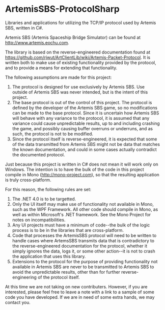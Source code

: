 ArtemisSBS-ProtocolSharp
========================

Libraries and applications for utilizing the TCP/IP protocol used by Artemis SBS, written in C#.

Artemis SBS (Artemis Spaceship Bridge Simulator) can be found at http://www.artemis.eochu.com.

The library is based on the reverse-engineered documentation found at https://github.com/rjwut/ArtClientLib/wiki/Artemis-Packet-Protocol.  It is written both to make use of existing functionality provided by the protocol, and to provide a means for extending that functionality.

The following assumptions are made for this project:

1. The protocol is designed for use exclusively by Artemis SBS.  Use outside of Artemis SBS was never intended, but is the intent of this project.
2. The base protocol is out of the control of this project.  The protocol is defined by the developer of the Artemis SBS game, so no modifications can be made to the base protocol.  Since it is uncertain how Artemis SBS will behave with any variance to the protocol, it is assumed that any variance could cause unpredictable results, up to and including crashing the game, and possibly causing buffer overruns or underruns, and as such, the protocol is not to be modified.
3. Since the protocol itself is reverse-engineered, it is expected that some of the data transmitted from Artemis SBS might not be data that matches the known documentation, and could in some cases actually contradict the documented protocol.  

Just because this project is written in C# does not mean it will work only on Windows.  The intention is to have the bulk of the code in this project compile in Mono (http://mono-project.com), so that the resulting application is truly cross-platform.

For this reason, the following rules are set:

1. The .NET 4.0 is to be targetted.
2. Only the UI itself may make use of functionality not available in Mono, such as the WPF Framework.  All other code should compile in Mono, as well as within Microsoft's .NET framework.  See the Mono Project for notes on incompatibilities.
3. Any UI projects must have a minimum of code--the bulk of the logic process is to be in the libraries that are cross-platform.
4. Code that processes the ArtemisSBS protocol will need to be written to handle cases where ArtemsSBS transmits data that is contradictory to the reverse-engineered documentation for the protocol, whether it simply ignores the data, logs it, or some other action--it is not to crash the application that uses this library.
5. Extensions to the protocol for the purpose of providing functionality not available in Artemis SBS are never to be transmitted to Artemis SBS to avoid the unpredictable results, other than for further reverse-engineering of the protocol itself.


At this time we are not taking on new contributers.  However, if you are interested, please feel free to leave a note with a link to a sample of some code you have developed.  If we are in need of some extra hands, we may contact you.
